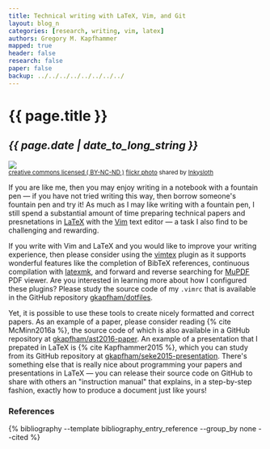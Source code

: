 ```yaml
---
title: Technical writing with LaTeX, Vim, and Git
layout: blog_n
categories: [research, writing, vim, latex]
authors: Gregory M. Kapfhammer
mapped: true
header: false
research: false
paper: false
backup: ../../../../../../../../
---
```


# {{ page.title }}
## <em>{{ page.date | date_to_long_string }}</em>

<a title="cap & nib" href="http://flickr.com/photos/mysight/8663830964"><img class="img-responsive-tight" src="http://farm9.static.flickr.com/8254/8663830964_76117e9b4b_z.jpg" /></a><br /><small><a href="http://creativecommons.org/licenses/by-nc-nd/2.0/">creative commons licensed ( BY-NC-ND )</a> <a title="cap & nib" href="http://flickr.com/photos/mysight/8663830964">flickr photo</a> shared by <a href="http://flickr.com/people/mysight">Inkysloth</a></small>

If you are like me, then you may enjoy writing in a notebook with a fountain pen &mdash; if you have not tried writing
this way, then borrow someone's fountain pen and try it! As much as I may like writing with a fountain pen, I still
spend a substantial amount of time preparing technical papers and presnetations in
[LaTeX](http://www.latex-project.org/) with the [Vim](http://www.vim.org/) text editor &mdash; a task I also find to be
challenging and rewarding.

If you write with Vim and LaTeX and you would like to improve your writing experience, then please consider using the
[vimtex](https://github.com/lervag/vimtex) plugin as it supports wonderful features like the completion of BibTeX
references, continuous compilation with [latexmk](http://users.phys.psu.edu/~collins/software/latexmk-jcc/), and forward
and reverse searching for [MuPDF](http://mupdf.com/) PDF viewer. Are you interested in learning more about how I
configured these plugins? Please study the source code of my `.vimrc` that is available in the GitHub repository
[gkapfham/dotfiles](https://github.com/gkapfham/dotfiles).

Yet, it is possible to use these tools to create nicely formatted and correct papers. As an example of a paper, please
consider reading {% cite McMinn2016a %}, the source code of which is also available in a GitHub repository at
[gkapfham/ast2016-paper](https://github.com/gkapfham/ast2016-paper). An example of a presentation that I prepated in
LaTeX is {% cite Kapfhammer2015 %}, which you can study from its GitHub repository at
[gkapfham/seke2015-presentation](https://github.com/gkapfham/seke2015-presentation). There's something else that is
really nice about programming your papers and presentations in LaTeX &mdash; you can release their source code on GitHub
to share with others an "instruction manual" that explains, in a step-by-step fashion, exactly how to produce a document
just like yours!

### References

{% bibliography --template bibliography_entry_reference --group_by none --cited %}
